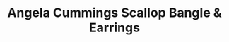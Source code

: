 ---
title: Angela Cummings Scallop Bangle & Earrings
description: |
  Incredibly detailed, this bracelet and earring set feature a delicate scalloped pattern and organic, contemporary forms finished with South Sea Pearls.
specs: |
  BRACELET: 14 - 12.2mm South Sea Cultured Pearl Drops, set in 18K Yellow Gold.

  EARRINGS: 13.5 - 12.3mm South Sea Cultured Pearl Drops, set in 18K Yellow Gold.
images:
  - angela-cummings-for-assael-scallop-bangle-earrings.png
category: Angela Cummings
tags:
  - bracelets
  - earrings
---
